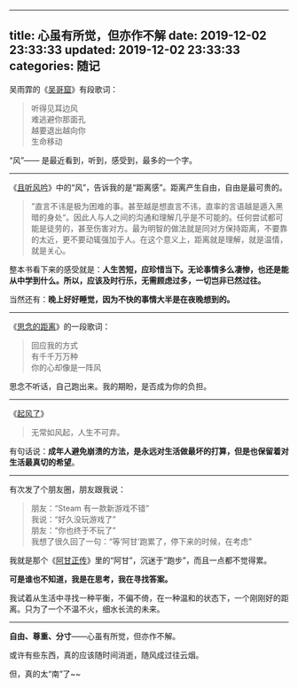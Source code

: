 ----
title: 心虽有所觉，但亦作不解
date: 2019-12-02 23:33:33
updated: 2019-12-02 23:33:33
categories: 随记
----

吴雨霏的《[吴哥窟](https://t3.kugou.com/song.html?id=u70WbcuQV2)》有段歌词：

> 听得见耳边风  
> 难逃避你那面孔  
> 越要退出越向你  
> 生命移动

“风”—— 是最近看到，听到，感受到，最多的一个字。

----

《[且听风吟](https://book.douban.com/subject/1039752/)》中的“风”，告诉我的是“距离感”。距离产生自由，自由是最可贵的。

> ”直言不讳是极为困难的事。甚至越是想直言不讳，直率的言语越是遁入黑暗的身处“。因此人与人之间的沟通和理解几乎是不可能的。任何尝试都可能是徒劳的，甚至伤害对方。最为明智的做法就是同对方保持距离，不要靠的太近，更不要动辄强加于人。在这个意义上，距离就是理解，就是温情，就是关心。

整本书看下来的感受就是：**人生苦短，应珍惜当下。无论事情多么凄惨，也还是能从中学到什么。所以，应该及时行乐，无需顾虑过多，一切岂非已然过往。**

当然还有：**晚上好好睡觉，因为不快的事情大半是在夜晚想到的。**

----

《[思念的距离](https://t3.kugou.com/song.html?id=uvNhe8uQV2)》的一段歌词：

> 回应我的方式  
> 有千千万万种  
> 你的心却像是一阵风

思念不听话，自己跑出来。我的期盼，是否成为你的负担。

----

《[起风了](https://book.douban.com/subject/25714740/)》

> 无常如风起，人生不可弃。

有句话说：**成年人避免崩溃的方法，是永远对生活做最坏的打算，但是也保留着对生活最真切的希望**。

----

有次发了个朋友圈，朋友跟我说：

> 朋友：“Steam 有一款新游戏不错”  
> 我说：“好久没玩游戏了”  
> 朋友：“你也终于不玩了”  
> 我想了很久回了一句：“等‘阿甘’跑累了，停下来的时候，在考虑”

我就是那个《[阿甘正传](https://movie.douban.com/subject/1292720/)》里的“阿甘”，沉迷于“跑步”，而且一点都不觉得累。

**可是谁也不知道，我是在思考，我在寻找答案。**

我试着从生活中寻找一种平衡，不偏不倚，在一种温和的状态下，一个刚刚好的距离。只为了一个不温不火，细水长流的未来。

----

**自由、尊重、分寸**——心虽有所觉，但亦作不解。

或许有些东西，真的应该随时间消逝，随风成过往云烟。

但，真的太“南”了~~